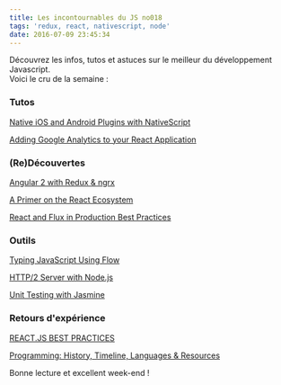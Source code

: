 ```yaml
---
title: Les incontournables du JS no018
tags: 'redux, react, nativescript, node'
date: 2016-07-09 23:45:34
---
```



Découvrez les infos, tutos et astuces sur le meilleur du développement Javascript.  
Voici le cru de la semaine :  


### Tutos

[Native iOS and Android Plugins with NativeScript](https://www.thepolyglotdeveloper.com/2016/07/create-native-ios-and-android-plugins-with-nativescript/)  

[Adding Google Analytics to your React Application](https://web-design-weekly.com/2016/07/08/adding-google-analytics-react-application/)  


### (Re)Découvertes

[Angular 2 with Redux & ngrx](http://pawlufrendo.com/creating-an-angular-2-application-with-redux/)  

[A Primer on the React Ecosystem](http://patternhatch.com/2016/07/06/a-primer-on-the-react-ecosystem-part-1-of-3/)  

[React and Flux in Production Best Practices](https://medium.com/@delveeng/react-and-flux-in-production-best-practices-c87766c57cb6)  

### Outils  

[Typing JavaScript Using Flow](http://blog.runnable.com/post/146913218961/typing-javascript-using-flow)  

[HTTP/2 Server with Node.js ](http://webapplog.com/http2-node/)  

[Unit Testing with Jasmine](https://medium.com/cyrusite-chatter/unit-testing-with-jasmine-an-introduction-d02a5632388a)  

### Retours d'expérience

[REACT.JS BEST PRACTICES](https://codebrahma.com/react-js-best-practices-2016/)  

[Programming: History, Timeline, Languages & Resources](http://www.whoishostingthis.com/resources/programming/)  


Bonne lecture et excellent week-end !
